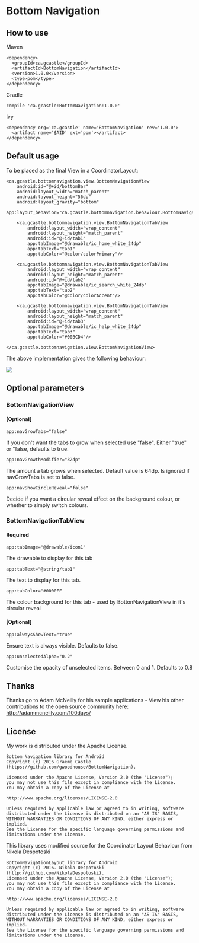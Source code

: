 # Bottom Navigation

## How to use

Maven

```
<dependency>
  <groupId>ca.gcastle</groupId>
  <artifactId>BottomNavigation</artifactId>
  <version>1.0.0</version>
  <type>pom</type>
</dependency>
```

Gradle

```
compile 'ca.gcastle:BottomNavigation:1.0.0'
```

Ivy

```
<dependency org='ca.gcastle' name='BottomNavigation' rev='1.0.0'>
  <artifact name='$AID' ext='pom'></artifact>
</dependency>
```

## Default usage

To be placed as the final View in a CoordinatorLayout:

```
<ca.gcastle.bottomnavigation.view.BottomNavigationView
    android:id="@+id/bottomBar"
    android:layout_width="match_parent"
    android:layout_height="56dp"
    android:layout_gravity="bottom"
    app:layout_behavior="ca.gcastle.bottomnavigation.behaviour.BottomNavigationBehavior">

    <ca.gcastle.bottomnavigation.view.BottomNavigationTabView
        android:layout_width="wrap_content"
        android:layout_height="match_parent"
        android:id="@+id/tab1"
        app:tabImage="@drawable/ic_home_white_24dp"
        app:tabText="tab1"
        app:tabColor="@color/colorPrimary"/>

    <ca.gcastle.bottomnavigation.view.BottomNavigationTabView
        android:layout_width="wrap_content"
        android:layout_height="match_parent"
        android:id="@+id/tab2"
        app:tabImage="@drawable/ic_search_white_24dp"
        app:tabText="tab2"
        app:tabColor="@color/colorAccent"/>

    <ca.gcastle.bottomnavigation.view.BottomNavigationTabView
        android:layout_width="wrap_content"
        android:layout_height="match_parent"
        android:id="@+id/tab3"
        app:tabImage="@drawable/ic_help_white_24dp"
        app:tabText="tab3"
        app:tabColor="#00BCD4"/>

</ca.gcastle.bottomnavigation.view.BottomNavigationView>
```

The above implementation gives the following behaviour:

<img src="https://raw.githubusercontent.com/gwoodhouse/BottomNavigation/master/demo1.gif"/>

## Optional parameters

### BottomNavigationView

#### [Optional]
`app:navGrowTabs="false"`

If you don't want the tabs to grow when selected use "false". Either "true" or "false, defaults to true. 

`app:navGrowthModifier="32dp"`

The amount a tab grows when selected. Default value is 64dp. Is ignored if navGrowTabs is set to false.

`app:navShowCircleReveal="false"`

Decide if you want a circular reveal effect on the background colour, or whether to simply switch colours.

### BottomNavigationTabView

#### Required

`app:tabImage="@drawable/icon1"`

The drawable to display for this tab

`app:tabText="@string/tab1"`

The text to display for this tab.

`app:tabColor="#0000FF`

The colour background for this tab - used by BottonNavigationView in it's circular reveal

#### [Optional]

`app:alwaysShowText="true"`

Ensure text is always visible. Defaults to false.

`app:unselectedAlpha="0.2"`

Customise the opacity of unselected items. Between 0 and 1. Defaults to 0.8

## Thanks

Thanks go to Adam McNeilly for his sample applications - View his other contributions to the open source community here: <a href="http://adammcneilly.com/100days/">http://adammcneilly.com/100days/</a>

## License

My work is distributed under the Apache License.

```
Bottom Navigation library for Android
Copyright (c) 2016 Graeme Castle (https://github.com/gwoodhouse/BottomNavigation).

Licensed under the Apache License, Version 2.0 (the "License");
you may not use this file except in compliance with the License.
You may obtain a copy of the License at

http://www.apache.org/licenses/LICENSE-2.0

Unless required by applicable law or agreed to in writing, software
distributed under the License is distributed on an "AS IS" BASIS,
WITHOUT WARRANTIES OR CONDITIONS OF ANY KIND, either express or implied.
See the License for the specific language governing permissions and
limitations under the License.
```

This library uses modified source for the Coordinator Layout Behaviour from Nikola Despotoski

```
BottomNavigationLayout library for Android
Copyright (c) 2016. Nikola Despotoski (http://github.com/NikolaDespotoski).
Licensed under the Apache License, Version 2.0 (the "License");
you may not use this file except in compliance with the License.
You may obtain a copy of the License at

http://www.apache.org/licenses/LICENSE-2.0

Unless required by applicable law or agreed to in writing, software
distributed under the License is distributed on an "AS IS" BASIS,
WITHOUT WARRANTIES OR CONDITIONS OF ANY KIND, either express or implied.
See the License for the specific language governing permissions and
limitations under the License.
```
